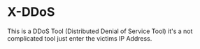 # X-DDoS
This is a DDoS Tool (Distributed Denial of Service Tool) it's a not complicated tool just enter the victims IP Address.
